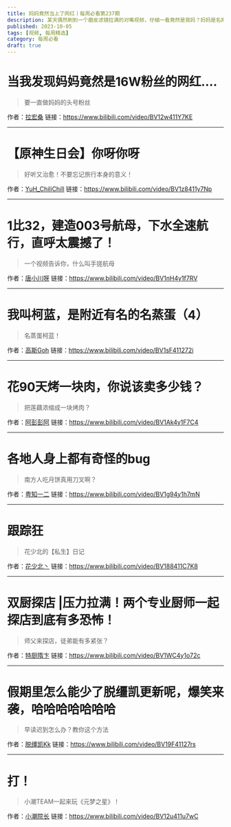 ```yaml
---
title: 妈妈竟然当上了网红丨每周必看第237期
description: 某天偶然刷到一个磨皮滤镜拉满的对嘴视频，仔细一看竟然是我妈？妈妈是名网红是什么体验？
published: 2023-10-05
tags: [视频, 每周精选]
category: 每周必看
draft: true
---
```


# 当我发现妈妈竟然是16W粉丝的网红….
> 要一直做妈妈的头号粉丝

作者：[拉宏桑](https://space.bilibili.com/11870568)
链接：https://www.bilibili.com/video/BV12w411Y7KE

---

# 【原神生日会】你呀你呀
> 好听又治愈！不要忘记旅行本身的意义！

作者：[YuH_ChiliChill](https://space.bilibili.com/90942983)
链接：https://www.bilibili.com/video/BV1z8411y7Np

---

# 1比32，建造003号航母，下水全速航行，直呼太震撼了！
> 一个视频告诉你，什么叫手搓航母

作者：[唐小川呀](https://space.bilibili.com/1856462187)
链接：https://www.bilibili.com/video/BV1nH4y1f7RV

---

# 我叫柯蓝，是附近有名的名蒸蛋（4）
> 名蒸蛋柯蓝！

作者：[高斯Goh](https://space.bilibili.com/3913194)
链接：https://www.bilibili.com/video/BV1sF411272i

---

# 花90天烤一块肉，你说该卖多少钱？
> 把莲藕浓缩成一块烤肉？

作者：[阿彭彭阿](https://space.bilibili.com/473524263)
链接：https://www.bilibili.com/video/BV1Ak4y1F7C4

---

# 各地人身上都有奇怪的bug
> 南方人吃月饼真用刀叉啊？

作者：[粤知一二](https://space.bilibili.com/95515699)
链接：https://www.bilibili.com/video/BV1g94y1h7mN

---

# 跟踪狂
> 花少北的【私生】日记

作者：[花少北丶](https://space.bilibili.com/2206456)
链接：https://www.bilibili.com/video/BV188411C7K8

---

# 双厨探店 |压力拉满！两个专业厨师一起探店到底有多恐怖！
> 师父来探店，徒弟能有多紧张？

作者：[特厨隋卞](https://space.bilibili.com/1462401621)
链接：https://www.bilibili.com/video/BV1WC4y1o72c

---

# 假期里怎么能少了脱缰凯更新呢，爆笑来袭，哈哈哈哈哈哈哈
> 早读迟到怎么办？教你这个方法

作者：[脱缰凯Kk](https://space.bilibili.com/373388923)
链接：https://www.bilibili.com/video/BV19F41127rs

---

# 打！
> 小潮TEAM一起来玩《元梦之星》！

作者：[小潮院长](https://space.bilibili.com/5970160)
链接：https://www.bilibili.com/video/BV12u411u7wC

